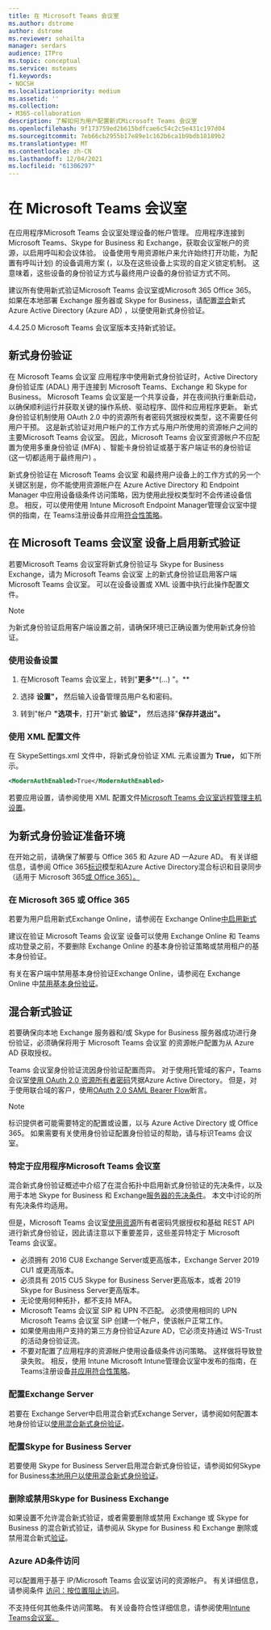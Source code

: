 ```yaml
---
title: 在 Microsoft Teams 会议室
ms.author: dstrome
author: dstrome
ms.reviewer: sohailta
manager: serdars
audience: ITPro
ms.topic: conceptual
ms.service: msteams
f1.keywords:
- NOCSH
ms.localizationpriority: medium
ms.assetid: ''
ms.collection:
- M365-collaboration
description: 了解如何为用户配置新式Microsoft Teams 会议室
ms.openlocfilehash: 9f173759ed2b615bdfcae6c54c2c5e431c197d04
ms.sourcegitcommit: 7eb66cb2955b17e89e1c162b6ca1b9bdb18189b2
ms.translationtype: MT
ms.contentlocale: zh-CN
ms.lasthandoff: 12/04/2021
ms.locfileid: "61306297"
---
```

# <a name="authentication-in-microsoft-teams-rooms"></a>在 Microsoft Teams 会议室

在应用程序Microsoft Teams 会议室处理设备的帐户管理。 应用程序连接到 Microsoft Teams、Skype for Business 和 Exchange，获取会议室帐户的资源，以启用呼叫和会议体验。 设备使用专用资源帐户来允许始终打开功能，为配置有呼叫计划) 的设备调用方案 (，以及在这些设备上实现的自定义锁定机制。 这意味着，这些设备的身份验证方式与最终用户设备的身份验证方式不同。  

建议所有使用新式验证Microsoft Teams 会议室或Microsoft 365 Office 365。 如果在本地部署 Exchange 服务器或 Skype for Business，请配置[混合](/office365/enterprise/hybrid-modern-auth-overview)新式Azure Active Directory (Azure AD) ，以便使用新式身份验证。

4.4.25.0 Microsoft Teams 会议室版本支持新式验证。

## <a name="modern-authentication"></a>新式身份验证

在 Microsoft Teams 会议室 应用程序中使用新式身份验证时，Active Directory 身份验证库 (ADAL) 用于连接到 Microsoft Teams、Exchange 和 Skype for Business。 Microsoft Teams 会议室是一个共享设备，并在夜间执行重新启动，以确保顺利运行并获取关键的操作系统、驱动程序、固件和应用程序更新。 新式身份验证机制使用 OAuth 2.0 中的资源所有者密码凭据授权类型，这不需要任何用户干预。 [](/azure/active-directory/develop/v2-oauth-ropc) 这是新式验证对用户帐户的工作方式与用户所使用的资源帐户之间的主要Microsoft Teams 会议室。 因此，Microsoft Teams 会议室资源帐户不应配置为使用多重身份验证 (MFA) 、智能卡身份验证或基于客户端证书的身份验证 (这一切都适用于最终用户) 。

新式身份验证在 Microsoft Teams 会议室 和最终用户设备上的工作方式的另一个关键区别是，你不能使用资源帐户在 Azure Active Directory 和 Endpoint Manager 中应用设备级条件访问策略，因为使用此授权类型时不会传递设备信息。 相反，可以使用使用 Intune Microsoft Endpoint Manager管理会议室中提供的指南，在 Teams注册设备并应用[符合性策略](https://techcommunity.microsoft.com/t5/intune-customer-success/managing-teams-meeting-rooms-with-intune/ba-p/1069230)。

## <a name="enable-modern-authentication-on-a-microsoft-teams-rooms-device"></a>在 Microsoft Teams 会议室 设备上启用新式验证

若要Microsoft Teams 会议室将新式身份验证与 Skype for Business Exchange，请为 Microsoft Teams 会议室 上的新式身份验证启用客户端Microsoft Teams 会议室。 可以在设备设置或 XML 设置中执行此操作配置文件。

> [!NOTE]
> 为新式身份验证启用客户端设置之前，请确保环境已正确设置为使用新式身份验证。

### <a name="using-device-settings"></a>使用设备设置

1. 在Microsoft Teams 会议室上，转到"**更多****(...) "。**
    
2. 选择 **设置"，** 然后输入设备管理员用户名和密码。
3. 转到"帐户 **"选项卡**，打开"新式 **验证"，** 然后选择"**保存并退出"。**

### <a name="using-the-xml-config-file"></a>使用 XML 配置文件

在 SkypeSettings.xml 文件中，将新式身份验证 XML 元素设置为 **True，** 如下所示。

```XML
<ModernAuthEnabled>True</ModernAuthEnabled>
```

若要应用设置，请参阅使用 XML 配置文件[Microsoft Teams 会议室远程管理主机设置](xml-config-file.md)。

## <a name="prepare-your-environment-for-modern-authentication"></a>为新式身份验证准备环境

在开始之前，请确保了解要与 Office 365 和 Azure AD 一Azure AD。 有关详细信息，请参阅 Office 365[标识](/Office365/Enterprise/about-office-365-identity)模型和Azure Active Directory混合标识和目录同步（适用于 Microsoft 365[或 Office 365）。](/Office365/Enterprise/plan-for-directory-synchronization)

### <a name="enable-modern-authentication-in-microsoft-365-or-office-365"></a>在 Microsoft 365 或 Office 365

若要为用户启用新式Exchange Online，请参阅在 Exchange Online[中启用新式](/exchange/clients-and-mobile-in-exchange-online/enable-or-disable-modern-authentication-in-exchange-online)

建议在验证 Microsoft Teams 会议室 设备可以使用 Exchange Online 和 Teams 成功登录之前，不要删除 Exchange Online 的基本身份验证策略或禁用租户的基本身份验证。

有关在客户端中禁用基本身份验证Exchange Online，请参阅在 Exchange Online 中[禁用基本身份验证](/exchange/clients-and-mobile-in-exchange-online/disable-basic-authentication-in-exchange-online)。

## <a name="hybrid-modern-authentication"></a>混合新式验证

若要确保向本地 Exchange 服务器和/或 Skype for Business 服务器成功进行身份验证，必须确保将用于 Microsoft Teams 会议室 的资源帐户配置为从 Azure AD 获取授权。

Teams 会议室身份验证流因身份验证配置而异。 对于使用托管域的客户，Teams 会议室[使用 OAuth 2.0 资源所有者密码](/azure/active-directory/develop/v2-oauth-ropc)凭据Azure Active Directory。 但是，对于使用联合域的客户，使用[OAuth 2.0 SAML Bearer Flow](/azure/active-directory/develop/v2-saml-bearer-assertion)断言。

> [!NOTE]
> 标识提供者可能需要特定的配置或设置，以与 Azure Active Directory 或 Office 365。 如果需要有关使用身份验证配置身份验证的帮助，请与标识Teams 会议室。


### <a name="prerequisites-specific-to-microsoft-teams-rooms"></a>特定于应用程序Microsoft Teams 会议室

混合新式身份验证概述中介绍了在混合拓扑中启用新式身份验证的先决条件，以及用于本地 Skype for Business 和 Exchange[服务器的先决条件](/office365/enterprise/hybrid-modern-auth-overview)。 本文中讨论的所有先决条件均适用。

但是，Microsoft Teams 会议室[使用资源](https://tools.ietf.org/html/rfc6749#section-1.3.3)所有者密码凭据授权和基础 REST API 进行新式身份验证，因此请注意以下重要差异，这些差异特定于 Microsoft Teams 会议室。

- 必须拥有 2016 CU8 Exchange Server或更高版本，Exchange Server 2019 CU1 或更高版本。
- 必须具有 2015 CU5 Skype for Business Server更高版本，或者 2019 Skype for Business Server更高版本。
- 无论使用何种拓扑，都不支持 MFA。
- Microsoft Teams 会议室 SIP 和 UPN 不匹配。 必须使用相同的 UPN Microsoft Teams 会议室 SIP 创建一个帐户，使该帐户正常工作。
- 如果使用由用户支持的第三方身份验证Azure AD，它必须支持通过 WS-Trust 的活动身份验证流。
- 不要对配置了应用程序的资源帐户使用设备级条件访问策略。 这样做将导致登录失败。 相反，使用 Intune Microsoft Intune管理会议室中发布的指南，在 Teams注册设备[并应用符合性策略](https://techcommunity.microsoft.com/t5/intune-customer-success/managing-teams-meeting-rooms-with-intune/ba-p/1069230)。

### <a name="configure-exchange-server"></a>配置Exchange Server

若要在 Exchange Server中启用混合新式Exchange Server，请参阅如何配置本地身份验证以[使用混合新式身份验证](/Office365/Enterprise/configure-exchange-server-for-hybrid-modern-authentication)。

### <a name="configure-skype-for-business-server"></a>配置Skype for Business Server

若要使用 Skype for Business Server启用混合新式身份验证，请参阅如何Skype for Business[本地用户以使用混合新式身份验证](/Office365/Enterprise/configure-exchange-server-for-hybrid-modern-authentication)。

### <a name="remove-or-disable-skype-for-business-and-exchange"></a>删除或禁用Skype for Business Exchange

如果设置不允许混合新式验证，或者需要删除或禁用 Exchange 或 Skype for Business 的混合新式验证，请参阅从 Skype for Business 和 Exchange 删除或禁用混合新式[验证](/Office365/Enterprise/remove-or-disable-hybrid-modern-authentication-from-skype-for-business-and-excha)。

### <a name="azure-ad-conditional-access"></a>Azure AD条件访问

可以配置用于基于 IP/Microsoft Teams 会议室访问的资源帐户。 有关详细信息，请参阅条件 [访问：按位置阻止访问](/azure/active-directory/conditional-access/howto-conditional-access-policy-location)。

不支持任何其他条件访问策略。 有关设备符合性详细信息，请参阅使用[Intune Teams会议室。](https://techcommunity.microsoft.com/t5/intune-customer-success/managing-teams-meeting-rooms-with-intune/ba-p/1069230)